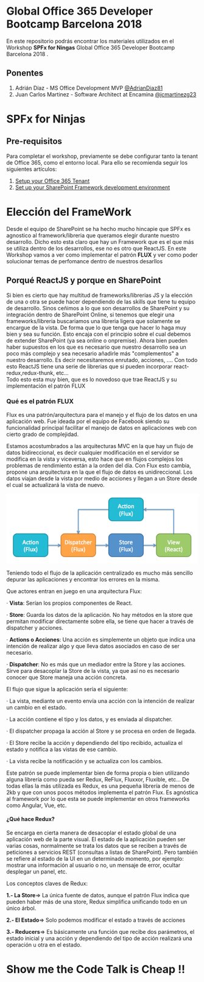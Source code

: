 # Global Office 365 Developer Bootcamp Barcelona 2018 
En este repositorio podrás encontrar los materiales utilizados en el Workshop **SPFx for Ningas** Global Office 365 Developer Bootcamp Barcelona 2018 .

## Ponentes
1. Adrián Díaz - MS Office Development MVP [@AdrianDiaz81](https://twitter.com/AdrianDiaz81)
2. Juan Carlos Martinez - Software Architect at Encamina [@jcmartinezg23](https://twitter.com/jcmartinezg23)

# SPFx for Ninjas

## Pre-requisitos

Para completar el workshop, previamente se debe configurar tanto la tenant de Office 365, como el entorno local. Para ello se recomienda seguir los siguientes artículos:

1. [Setup your Office 365 Tenant](https://docs.microsoft.com/en-us/sharepoint/dev/spfx/set-up-your-developer-tenant)
2. [Set up your SharePoint Framework development environment](https://docs.microsoft.com/en-us/sharepoint/dev/spfx/set-up-your-development-environment)

# Elección del FrameWork
Desde el equipo de SharePoint se ha hecho mucho hincapie que SPFx es agnostico al framework/libreria que queramos elegir durante nuestro desarrollo. Dicho esto esta claro que hay un Framework que es el que más se utiliza dentro de los desarrollos, ese no es otro que ReactJS.  En este Workshop vamos a ver como implementar el patrón **FLUX** y ver como poder solucionar temas de perfomance dentro de nuestros desarllos

## Porqué ReactJS y porque en SharePoint

Si bien es cierto que hay multitud de frameworks/librerias JS y la elección de una o otra se puede hacer dependiendo de las skills que tiene tu equipo de desarrollo. Sinos ceñimos a lo que son desarrollos de SharePoint y su integración dentro de SharePoint Online, si tenemos que elegir una frameworks/libreria buscariamos una libreria ligera que solamente se encargue de la vista. De forma que lo que tenga que hacer lo haga muy bien y sea su función. Esto encaja con el principio sobre el cual debemos de extender SharePoint (ya sea online o onpremise). 
Ahora bien pueden haber supuestos en los que es necesario que nuestro desarrollo sea un poco más complejo y sea necesario añadirle más "complementos" a nuestro desarrollo. Es decir necesitaremos enrutado, acciones, .... Con todo esto ReactJS tiene una serie de librerias que si pueden incorporar react-redux,redux-thunk, etc...  
Todo esto esta muy bien, que es lo novedoso que trae ReactJS y su implementación el patrón FLUX

### Qué es el patrón FLUX 
Flux es una patrón/arquitectura  para el manejo y el flujo de los datos en una aplicación web. Fue ideada por el equipo de Facebook siendo su funcionalidad principal facilitar el manejo de datos en aplicaciones web con cierto grado de complejidad.

Estamos acostumbrados a las arquitecturas MVC en la que hay un flujo de datos bidireccional, es decir cualquier modificación en el servidor se modifica en la vista y viceversa, esto hace que en flujos complejos los problemas de rendimiento están a la orden del día. Con Flux esto cambia, propone una arquitectura en la que el flujo de datos es unidireccional. Los datos viajan desde la vista por medio de acciones y llegan a un Store desde el cual se actualizará la vista de nuevo.

![patronflux](./assets/flux.png)

Teniendo todo el flujo de la aplicación centralizado es mucho más sencillo depurar las aplicaciones y encontrar los errores en la misma.

Que actores entran en juego en una arquitectura Flux:

·       **Vista**: Serían los propios componentes de React.

·       **Store**: Guarda los datos de la aplicación. No hay métodos en la store que permitan modificar directamente sobre ella, se tiene que hacer a través de dispatcher y acciones.

·       **Actions o Acciones**: Una acción es simplemente un objeto que indica una intención de realizar algo y que lleva datos asociados en caso de ser necesario.

·       **Dispatcher**:  No es más que un mediador entre la Store y las acciones. Sirve para desacoplar la Store de la vista, ya que así no es necesario conocer que Store maneja una acción concreta.

El flujo que sigue la aplicación sería el siguiente:

·       La vista, mediante un evento envía una acción con la intención de realizar un cambio en el estado.

·       La acción contiene el tipo y los datos, y es enviada al dispatcher.

·       El dispatcher propaga la acción al Store y se procesa en orden de llegada.

·       El Store recibe la acción y dependiendo del tipo recibido, actualiza el estado y notifica a las vistas de ese cambio.

·       La vista recibe la notificación y se actualiza con los cambios.

Este patrón se puede implementar bien de forma propia o bien utilizando alguna librería como pueda ser Redux, ReFlux, Fluxxor, Fluxible, etc…  De todas ellas la más utilizada es Redux, es una pequeña librería de menos de 2kb y que con unos pocos métodos implementa el patrón Flux. Es agnóstica al framework por lo que esta se puede implementar en otros frameworks como Angular, Vue, etc.

#### ¿Qué hace Redux?

Se encarga en cierta manera de desacoplar el estado global de una aplicación web de la parte visual. El estado de la aplicación pueden ser varias cosas, normalmente se trata los datos que se reciben a través de peticiones a servicios REST (consultas a listas de SharePoint). Pero también se refiere al estado de la UI en un determinado momento, por ejemplo: mostrar una información al usuario o no, un mensaje de error, ocultar desplegar un panel, etc.

Los conceptos claves de Redux:

**1.- La Store**=> La única fuente de datos, aunque el patrón Flux indica que pueden haber más de una store, Redux simplifica unificando todo en un único árbol.

**2.- El Estado**=> Solo podemos modificar el estado a través de acciones

**3.- Reducers**=> Es básicamente una función que recibe dos parámetros, el estado inicial y una acción y dependiendo del tipo de acción realizará una operación u otra en el estado.

# Show me the Code Talk is Cheap !! 


